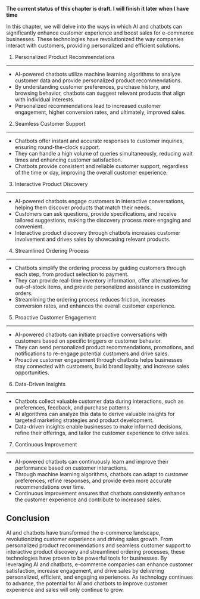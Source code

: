 **The current status of this chapter is draft. I will finish it later when I have time**

In this chapter, we will delve into the ways in which AI and chatbots can significantly enhance customer experience and boost sales for e-commerce businesses. These technologies have revolutionized the way companies interact with customers, providing personalized and efficient solutions.

1. Personalized Product Recommendations
---------------------------------------

* AI-powered chatbots utilize machine learning algorithms to analyze customer data and provide personalized product recommendations.
* By understanding customer preferences, purchase history, and browsing behavior, chatbots can suggest relevant products that align with individual interests.
* Personalized recommendations lead to increased customer engagement, higher conversion rates, and ultimately, improved sales.

2. Seamless Customer Support
----------------------------

* Chatbots offer instant and accurate responses to customer inquiries, ensuring round-the-clock support.
* They can handle a high volume of queries simultaneously, reducing wait times and enhancing customer satisfaction.
* Chatbots provide consistent and reliable customer support, regardless of the time or day, improving the overall customer experience.

3. Interactive Product Discovery
--------------------------------

* AI-powered chatbots engage customers in interactive conversations, helping them discover products that match their needs.
* Customers can ask questions, provide specifications, and receive tailored suggestions, making the discovery process more engaging and convenient.
* Interactive product discovery through chatbots increases customer involvement and drives sales by showcasing relevant products.

4. Streamlined Ordering Process
-------------------------------

* Chatbots simplify the ordering process by guiding customers through each step, from product selection to payment.
* They can provide real-time inventory information, offer alternatives for out-of-stock items, and provide personalized assistance in customizing orders.
* Streamlining the ordering process reduces friction, increases conversion rates, and enhances the overall customer experience.

5. Proactive Customer Engagement
--------------------------------

* AI-powered chatbots can initiate proactive conversations with customers based on specific triggers or customer behavior.
* They can send personalized product recommendations, promotions, and notifications to re-engage potential customers and drive sales.
* Proactive customer engagement through chatbots helps businesses stay connected with customers, build brand loyalty, and increase sales opportunities.

6. Data-Driven Insights
-----------------------

* Chatbots collect valuable customer data during interactions, such as preferences, feedback, and purchase patterns.
* AI algorithms can analyze this data to derive valuable insights for targeted marketing strategies and product development.
* Data-driven insights enable businesses to make informed decisions, refine their offerings, and tailor the customer experience to drive sales.

7. Continuous Improvement
-------------------------

* AI-powered chatbots can continuously learn and improve their performance based on customer interactions.
* Through machine learning algorithms, chatbots can adapt to customer preferences, refine responses, and provide even more accurate recommendations over time.
* Continuous improvement ensures that chatbots consistently enhance the customer experience and contribute to increased sales.

Conclusion
----------

AI and chatbots have transformed the e-commerce landscape, revolutionizing customer experience and driving sales growth. From personalized product recommendations and seamless customer support to interactive product discovery and streamlined ordering processes, these technologies have proven to be powerful tools for businesses. By leveraging AI and chatbots, e-commerce companies can enhance customer satisfaction, increase engagement, and drive sales by delivering personalized, efficient, and engaging experiences. As technology continues to advance, the potential for AI and chatbots to improve customer experience and sales will only continue to grow.
